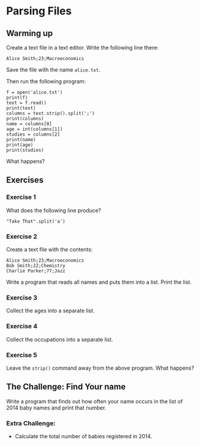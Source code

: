 
# Parsing Files

## Warming up

Create a text file in a text editor. Write the following line there:

    Alice Smith;23;Macroeconomics

Save the file with the name `alice.txt`.

Then run the following program:

    f = open('alice.txt')
    print(f)
    text = f.read()
    print(text)
    columns = text.strip().split(';')
    print(columns)
    name = columns[0]
    age = int(columns[1])
    studies = columns[2]
    print(name)
    print(age)
    print(studies)

What happens?

## Exercises

### Exercise 1

What does the following line produce?
  
    "Take That".split('a')

### Exercise 2

Create a text file with the contents:

    Alice Smith;23;Macroeconomics
    Bob Smith;22;Chemistry
    Charlie Parker;77;Jazz

Write a program that reads all names and puts them into a list. Print the list.

### Exercise 3

Collect the ages into a separate list.

### Exercise 4

Collect the occupations into a separate list.

### Exercise 5

Leave the `strip()` command away from the above program. What happens? 


## The Challenge: Find Your name

Write a program that finds out how often your name occurs in the list of 2014 baby names and print that number.

### Extra Challenge:

* Calculate the total number of babies registered in 2014.

